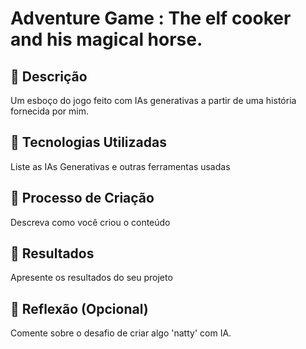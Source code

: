 # Adventure Game : The elf cooker and his magical horse.

## 📒 Descrição
Um esboço do jogo feito com IAs generativas a partir de uma história fornecida por mim.

## 🤖 Tecnologias Utilizadas
Liste as IAs Generativas e outras ferramentas usadas

## 🧐 Processo de Criação
Descreva como você criou o conteúdo

## 🚀 Resultados
Apresente os resultados do seu projeto

## 💭 Reflexão (Opcional)
Comente sobre o desafio de criar algo 'natty' com IA.

